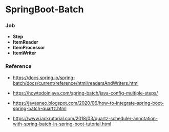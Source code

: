# SpringBoot-Batch

### Job
- <b>Step</b>
- <b>ItemReader</b>
- <b>ItemProcessor</b>
- <b>ItemWriter</b>

### Reference

- https://docs.spring.io/spring-batch/docs/current/reference/html/readersAndWriters.html

- https://howtodoinjava.com/spring-batch/java-config-multiple-steps/

- https://javasneo.blogspot.com/2020/06/how-to-integrate-spring-boot-spring-batch-quartz.html

- https://www.jackrutorial.com/2018/03/quartz-scheduler-annotation-with-spring-batch-in-spring-boot-tutorial.html
